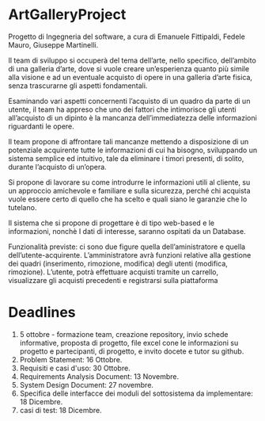 # ArtGalleryProject
Progetto di Ingegneria del software, a cura di Emanuele Fittipaldi, Fedele Mauro, Giuseppe Martinelli.

Il team di sviluppo si occuperà del tema dell’arte, nello specifico, dell’ambito di una galleria d’arte, dove si vuole creare un’esperienza quanto più simile alla visione e ad un eventuale acquisto di opere in una galleria d’arte fisica, senza trascurarne gli aspetti fondamentali.

Esaminando vari aspetti concernenti l’acquisto di un quadro da parte di un utente, il team ha appreso che uno dei fattori che intimorisce gli utenti all’acquisto di un dipinto è la mancanza dell’immediatezza delle informazioni riguardanti le opere.

Il team propone di affrontare tali mancanze mettendo a disposizione di un potenziale acquirente 
tutte le informazioni di cui ha bisogno, sviluppando un sistema semplice ed intuitivo, tale da eliminare i timori presenti, di solito, durante l’acquisto di un’opera.

Si propone di lavorare su come introdurre le informazioni utili al cliente, su un approccio amichevole e familiare e sulla sicurezza, perché chi acquista vuole essere certo di quello che ha scelto e quali siano le garanzie che lo tutelano.

Il sistema che si propone di progettare è di tipo web-based e le informazioni, nonchè I dati di interesse, saranno ospitati da un Database.

Funzionalità previste: ci sono due figure quella dell’aministratore e quella dell’utente-acquirente. L’amministratore avrà funzioni relative alla gestione dei quadri (inserimento, rimozione, modifica) degli utenti (modifica, rimozione). L’utente, potrà effettuare acquisti tramite un carrello, visualizzare gli acquisti precedenti e registrarsi sulla piattaforma

# Deadlines
1. 5 ottobre - formazione team, creazione repository, invio schede informative, proposta di progetto, file excel cone le informazioni su progetto e partecipanti, di progetto, e invito docete e tutor su github.
2. Problem Statement: 16 Ottobre.
3. Requisiti e casi d'uso: 30 Ottobre.
4. Requirements Analysis Document: 13 Novembre.
5. System Design Document: 27 novembre.
6. Specifica delle interfacce dei moduli del sottosistema da implementare: 18 Dicembre.
7. casi di test: 18 Dicembre.


